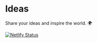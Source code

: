 # Ideas

Share your ideas and inspire the world. 🌍

[![Netlify Status](https://api.netlify.com/api/v1/badges/4c20a99d-5f11-468a-acdb-71bb03035a0d/deploy-status)](https://app.netlify.com/sites/astounding-begonia-6d12bb/deploys)
